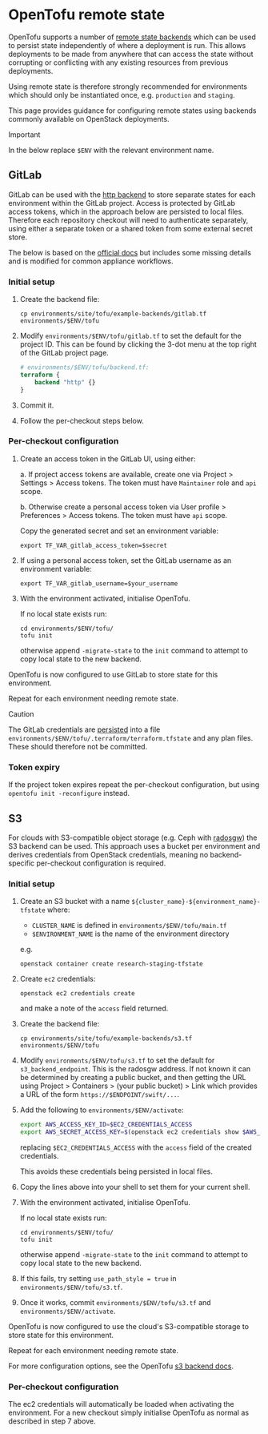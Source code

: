 # OpenTofu remote state

OpenTofu supports a number of [remote state backends](https://opentofu.org/docs/language/state/remote/)
which can be used to persist state independently of where a deployment is run.
This allows deployments to be made from anywhere that can access the state
without corrupting or conflicting with any existing resources from previous
deployments.

Using remote state is therefore strongly recommended for environments which
should only be instantiated once, e.g. `production` and `staging`.

This page provides guidance for configuring remote states using backends
commonly available on OpenStack deployments.

> [!IMPORTANT]
> In the below replace `$ENV` with the relevant environment name.

## GitLab

GitLab can be used with the [http backend](https://opentofu.org/docs/language/settings/backends/http/)
to store separate states for each environment within the GitLab project.
Access is protected by GitLab access tokens, which in the approach below are
persisted to local files. Therefore each repository checkout will need to
authenticate separately, using either a separate token or a shared token from
some external secret store.

The below is based on the [official docs](https://docs.gitlab.com/user/infrastructure/iac/terraform_state/)
but includes some missing details and is modified for common appliance workflows.

### Initial setup

1. Create the backend file:

   ```shell
   cp environments/site/tofu/example-backends/gitlab.tf environments/$ENV/tofu
   ```

2. Modify `environments/$ENV/tofu/gitlab.tf` to set the default for the
   project ID. This can be found by clicking the 3-dot menu at the top right of
   the GitLab project page.

   ```terraform
   # environments/$ENV/tofu/backend.tf:
   terraform {
       backend "http" {}
   }
   ```

3. Commit it.

4. Follow the per-checkout steps below.

### Per-checkout configuration

1. Create an access token in the GitLab UI, using either:

   a. If project access tokens are available, create one via
   Project > Settings > Access tokens.
   The token must have `Maintainer` role and `api` scope.

   b. Otherwise create a personal access token via
   User profile > Preferences > Access tokens.
   The token must have `api` scope.

   Copy the generated secret and set an environment variable:

   ```shell
   export TF_VAR_gitlab_access_token=$secret
   ```

2. If using a personal access token, set the GitLab username as an environment variable:

   ```shell
   export TF_VAR_gitlab_username=$your_username
   ```

3. With the environment activated, initialise OpenTofu.

   If no local state exists run:

   ```shell
   cd environments/$ENV/tofu/
   tofu init
   ```

   otherwise append `-migrate-state` to the `init` command to attempt to copy
   local state to the new backend.

OpenTofu is now configured to use GitLab to store state for this environment.

Repeat for each environment needing remote state.

> [!CAUTION]
> The GitLab credentials are [persisted](https://opentofu.org/docs/language/settings/backends/configuration/#credentials-and-sensitive-data)
> into a file `environments/$ENV/tofu/.terraform/terraform.tfstate` and any
> plan files. These should therefore not be committed.

### Token expiry

If the project token expires repeat the per-checkout configuration, but using
`opentofu init -reconfigure` instead.

## S3

For clouds with S3-compatible object storage (e.g. Ceph with [radosgw](https://docs.ceph.com/en/latest/radosgw/))
the S3 backend can be used. This approach uses a bucket per environment and
derives credentials from OpenStack credentials, meaning no backend-specific
per-checkout configuration is required.

### Initial setup

1. Create an S3 bucket with a name `${cluster_name}-${environment_name}-tfstate`
   where:

   - `CLUSTER_NAME` is defined in `environments/$ENV/tofu/main.tf`
   - `$ENVIRONMENT_NAME` is the name of the environment directory

   e.g.

   ```shell
   openstack container create research-staging-tfstate
   ```

2. Create `ec2` credentials:

   ```shell
   openstack ec2 credentials create
   ```

   and make a note of the `access` field returned.

3. Create the backend file:

   ```shell
   cp environments/site/tofu/example-backends/s3.tf environments/$ENV/tofu
   ```

4. Modify `environments/$ENV/tofu/s3.tf` to set the default for `s3_backend_endpoint`.
   This is the radosgw address. If not known it can be determined by creating a
   public bucket, and then getting the URL using
   Project > Containers > (your public bucket) > Link
   which provides a URL of the form `https://$ENDPOINT/swift/...`.

5. Add the following to `environments/$ENV/activate`:

   ```bash
   export AWS_ACCESS_KEY_ID=$EC2_CREDENTIALS_ACCESS
   export AWS_SECRET_ACCESS_KEY=$(openstack ec2 credentials show $AWS_ACCESS_KEY_ID -f value -c secret)
   ```

   replacing `$EC2_CREDENTIALS_ACCESS` with the `access` field of the created
   credentials.

   This avoids these credentials being persisted in local files.

6. Copy the lines above into your shell to set them for your current shell.

7. With the environment activated, initialise OpenTofu.

   If no local state exists run:

   ```shell
   cd environments/$ENV/tofu/
   tofu init
   ```

   otherwise append `-migrate-state` to the `init` command to attempt to copy
   local state to the new backend.

8. If this fails, try setting `use_path_style = true` in `environments/$ENV/tofu/s3.tf`.

9. Once it works, commit `environments/$ENV/tofu/s3.tf` and `environments/$ENV/activate`.

OpenTofu is now configured to use the cloud's S3-compatible storage to store
state for this environment.

Repeat for each environment needing remote state.

For more configuration options, see the OpenTofu [s3 backend docs](https://opentofu.org/docs/language/settings/backends/s3/).

### Per-checkout configuration

The ec2 credentials will automatically be loaded when activating the environment.
For a new checkout simply initialise OpenTofu as normal as described in step 7 above.
